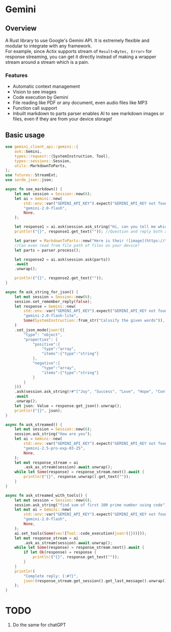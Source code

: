 # Gemini
## Overview
A Rust library to use Google's Gemini API. It is extremely flexible and modular to integrate with any framework.  
For example, since Actix supports stream of `Result<Bytes, Error>` for response streaming, you can get it directly instead of making a wrapper stream around a stream which is a pain.

### Features
- Automatic context management
- Vision to see images
- Code execution by Gemini
- File reading like PDF or any document, even audio files like MP3
- Function call support
- Inbuilt markdown to parts parser enables AI to see markdown images or files, even if they are from your device storage!

## Basic usage
```rust
use gemini_client_api::gemini::{
    ask::Gemini,
    types::request::{SystemInstruction, Tool},
    types::sessions::Session,
    utils::MarkdownToParts,
};
use futures::StreamExt;
use serde_json::json;

async fn see_markdown() {
    let mut session = Session::new(6);
    let ai = Gemini::new(
        std::env::var("GEMINI_API_KEY").expect("GEMINI_API_KEY not found"),
        "gemini-2.0-flash",
        None,
    );

    let response1 = ai.ask(session.ask_string("Hi, can you tell me which one of two bowls has more healty item?")).await.unwrap();
    println!("{}", response1.get_text("")); //Question and reply both automatically gets stored in `session` for context.

    let parser = MarkdownToParts::new("Here is their ![image](https://th.bing.com/th?id=ORMS.0ba175d4898e31ae84dc62d9cd09ec84&pid=Wdp&w=612&h=304&qlt=90&c=1&rs=1&dpr=1.5&p=0). Thanks by the way", |_|mime::IMAGE_PNG).await;
    //Can even read from file path of files on your device!
    let parts = parser.process();

    let response2 = ai.ask(session.ask(parts))
    .await
    .unwrap();

    println!("{}", response2.get_text(""));
}

async fn ask_string_for_json() {
    let mut session = Session::new(6);
    session.set_remember_reply(false);
    let response = Gemini::new(
        std::env::var("GEMINI_API_KEY").expect("GEMINI_API_KEY not found"),
        "gemini-2.0-flash-lite",
        Some(SystemInstruction::from_str("Calssify the given words")),
    )
    .set_json_mode(json!({
        "type": "object",
        "properties": {
            "positive":{
                "type":"array",
                "items":{"type":"string"}
            },
            "negative":{
                "type":"array",
                "items":{"type":"string"}
            }
        }
    }))
    .ask(session.ask_string(r#"["Joy", "Success", "Love", "Hope", "Confidence", "Peace", "Victory", "Harmony", "Inspiration", "Gratitude", "Prosperity", "Strength", "Freedom", "Comfort", "Brilliance" "Fear", "Failure", "Hate", "Doubt", "Pain", "Suffering", "Loss", "Anxiety", "Despair", "Betrayal", "Weakness", "Chaos", "Misery", "Frustration", "Darkness"]"#))
    .await
    .unwrap();
    let json: Value = response.get_json().unwrap();
    println!("{}", json);
}

async fn ask_streamed() {
    let mut session = Session::new(6);
    session.ask_string("How are you");
    let ai = Gemini::new(
        std::env::var("GEMINI_API_KEY").expect("GEMINI_API_KEY not found"),
        "gemini-2.5-pro-exp-03-25",
        None,
    );
    let mut response_stream = ai
        .ask_as_stream(session).await.unwrap();
    while let Some(response) = response_stream.next().await {
        println!("{}", response.unwrap().get_text(""));
    }
}

async fn ask_streamed_with_tools() {
    let mut session = Session::new(6);
    session.ask_string("find sum of first 100 prime number using code");
    let mut ai = Gemini::new(
        std::env::var("GEMINI_API_KEY").expect("GEMINI_API_KEY not found"),
        "gemini-2.0-flash",
        None,
    );
    ai.set_tools(Some(vec![Tool::code_execution(json!({}))]));
    let mut response_stream = ai
        .ask_as_stream(session).await.unwrap();
    while let Some(response) = response_stream.next().await {
        if let Ok(response) = response {
            println!("{}", response.get_text(""));
        }
    }
    println!(
        "Complete reply: {:#?}",
        json!(response_stream.get_session().get_last_message().unwrap())
    );
}
```
# TODO
1. Do the same for chatGPT
